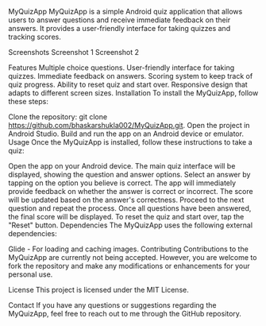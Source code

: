 MyQuizApp
MyQuizApp is a simple Android quiz application that allows users to answer questions and receive immediate feedback on their answers. It provides a user-friendly interface for taking quizzes and tracking scores.

Screenshots
Screenshot 1
Screenshot 2

Features
Multiple choice questions.
User-friendly interface for taking quizzes.
Immediate feedback on answers.
Scoring system to keep track of quiz progress.
Ability to reset quiz and start over.
Responsive design that adapts to different screen sizes.
Installation
To install the MyQuizApp, follow these steps:

Clone the repository: git clone https://github.com/bhaskarshukla002/MyQuizApp.git.
Open the project in Android Studio.
Build and run the app on an Android device or emulator.
Usage
Once the MyQuizApp is installed, follow these instructions to take a quiz:

Open the app on your Android device.
The main quiz interface will be displayed, showing the question and answer options.
Select an answer by tapping on the option you believe is correct.
The app will immediately provide feedback on whether the answer is correct or incorrect.
The score will be updated based on the answer's correctness.
Proceed to the next question and repeat the process.
Once all questions have been answered, the final score will be displayed.
To reset the quiz and start over, tap the "Reset" button.
Dependencies
The MyQuizApp uses the following external dependencies:

Glide - For loading and caching images.
Contributing
Contributions to the MyQuizApp are currently not being accepted. However, you are welcome to fork the repository and make any modifications or enhancements for your personal use.

License
This project is licensed under the MIT License.

Contact
If you have any questions or suggestions regarding the MyQuizApp, feel free to reach out to me through the GitHub repository.

